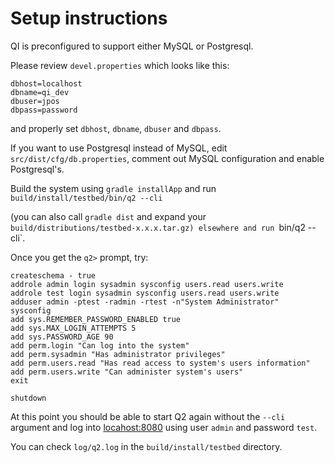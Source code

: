 # Setup instructions

QI is preconfigured to support either MySQL or Postgresql.

Please review `devel.properties` which looks like this:

```
dbhost=localhost
dbname=qi_dev
dbuser=jpos
dbpass=password
```

and properly set `dbhost`, `dbname`, `dbuser` and `dbpass`.

If you want to use Postgresql instead of MySQL, edit 
`src/dist/cfg/db.properties`, comment out MySQL configuration and enable Postgresql's.

Build the system using `gradle installApp` and run `build/install/testbed/bin/q2 --cli`

(you can also call `gradle dist` and expand your `build/distributions/testbed-x.x.x.tar.gz) elsewhere and run `bin/q2 --cli`.


Once you get the `q2>` prompt, try:


```
createschema - true
addrole admin login sysadmin sysconfig users.read users.write
addrole test login sysadmin sysconfig users.read users.write
adduser admin -ptest -radmin -rtest -n"System Administrator"
sysconfig
add sys.REMEMBER_PASSWORD_ENABLED true
add sys.MAX_LOGIN_ATTEMPTS 5
add sys.PASSWORD_AGE 90
add perm.login "Can log into the system"
add perm.sysadmin "Has administrator privileges"
add perm.users.read "Has read access to system's users information"
add perm.users.write "Can administer system's users"
exit

shutdown
```
At this point you should be able to start Q2 again without the `--cli` argument and log into [locahost:8080](http://localhost:8080) using user `admin` and password `test`. 

You can check `log/q2.log` in the `build/install/testbed` directory.

